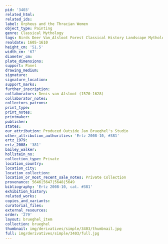 ```yaml
---
pid: '3403'
related_html: 
related_ids: 
label: Orpheus and the Thracian Women
object_type: Painting
genre: Classical Mythology
tags: Birds Deer Van_Alsloot Forest Classical History Landscape Mythological
realdate: 1605-1610
height_cm: '51.5'
width_cm: '67'
diameter_cm: 
plate_dimensions: 
support: Panel
drawing_medium: 
signature: 
signature_location: 
support_marks: 
further_inscription: 
collaborators: Denis van Alsloot (1570-1628)
collaborator_notes: 
collectors_patrons: 
print_type: 
print_notes: 
printmaker: 
publisher: 
states: 
our_attribution: Produced Outside Jan Brueghel's Studio
other_attribution_authorities: 'Ertz 2008-10, #381'
ertz_1979: 
ertz_2008: '381'
bailey_walker: 
hollstein_no: 
collection_type: Private
location_country: 
location_city: 
location_collection: 
location_or_most_recent_sale_notes: Private Collection
provenance: 5646|5647|5648|5649
bibliography: 'Ertz 2008-10, cat. #381'
exhibition_history: 
related_works: 
copies_and_variants: 
curatorial_files: 
external_resources: 
order: '279'
layout: brueghel_item
collection: brueghel
thumbnail: img/derivatives/simple/3403/thumbnail.jpg
full: img/derivatives/simple/3403/full.jpg
---
```

